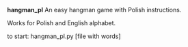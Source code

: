 <b>hangman_pl</b> 
An easy hangman game with Polish instructions. 

Works for Polish and English alphabet.

to start:
hangman_pl.py [file with words]
